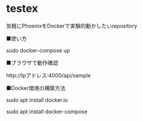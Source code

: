 # testex
気軽にPhoenixをDockerで実験的動かしたいrepository

■使い方

sudo docker-compose up

■ブラウザで動作確認

http://Ipアドレス:4000/api/sample

■Docker環境の構築方法

sudo apt install docker.io

sudo apt install docker-compose

